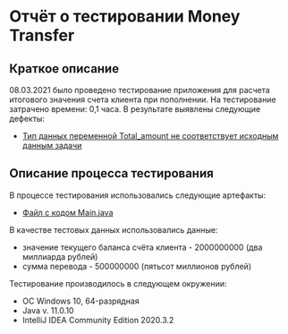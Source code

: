 # **Отчёт о тестировании Money Transfer**
## **Краткое описание**
08.03.2021 было проведено тестирование приложения для расчета итогового значения счета клиента при пополнении. На тестирование затрачено времени: 0,1 часа. В результате выявлены следующие дефекты:
* [Тип данных переменной Total_amount не соответствует исходным данным задачи]()

## **Описание процесса тестирования**
В процессе тестирования использовались следующие артефакты: 
* [Файл с кодом Main.java]()

В качестве тестовых данных использовались данные:
* значение текущего баланса счёта клиента - 2000000000 (два миллиарда рублей)
* сумма перевода - 500000000 (пятьсот миллионов рублей)

Тестирование производилось в следующем окружении:
* ОС Windows 10, 64-разрядная
* Java v. 11.0.10
* IntelliJ IDEA Community Edition 2020.3.2